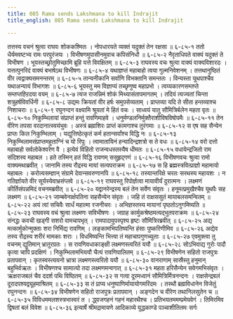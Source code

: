 ```yaml
---
title: 085 Rama sends Lakshmana to kill Indrajit
title_english: 085 Rama sends Lakshmana to kill Indrajit

---
```

<div class="audioEmbed"  caption="श्रीराम-हरिसीताराममूर्ति-घनपाठिभ्यां वचनम्" src="https://archive.org/download/Ramayana-recitation-Sriram-harisItArAmamUrti-Ghanapaati-v2/Kanda_6/Kanda_6_YK-085-Rama_sends_Lakshmana_to_kill_Indrajit_0.mp3"></div>
तत्तस्य वचनं श्रुत्वा राघवः शोककश्मितः ।  
नोपधारयते व्यक्तं यदुक्तं तेन रक्षसा ॥ ६-८५-१  
ततो धैर्यमवष्टभ्य रामः परपुरंजयः ।  
विभीषणमुपासीनमुवाच कपिसंनिधौ ॥ ६-८५-२  
नैरृताधिपते वाक्यं यदुक्तं ते विभीषण ।  
भूयस्तच्छ्रोतुमिच्छामि ब्रूहि यत्ते विवक्षितम् ॥ ६-८५-३  
राघवस्य वचः श्रुत्वा वाक्यं वाक्यविशारदः ।  
यत्तत्पुनरिदं वाक्यं बभाषेऽथ विभीषणः ॥ ६-८५-४  
यथाज्ञप्तं महाबाहो त्वया गुल्मनिवेशनम् ।  
तत्तथानुष्ठितं वीर त्वद्वाक्यसमनन्तरम् ॥ ६-८५-५  
तान्यनीकानि सर्वाणि विभक्तानि समन्ततः ।  
विन्यस्ता यूथपाश्चैव यथाअन्यायं विभागशः ॥ ६-८५-६  
भूयस्तु मम विज्ञाप्यं तच्छृणुष्व महाप्रभो ।  
त्वय्यकारणसम्तप्ते सम्तप्तह्ऱिदया वयम् ॥ ६-८५-७  
त्यज राजन्निमं शोकं मिथ्यासंतापमागतम् ।  
तदियं त्यज्यतां चिन्ता शत्रुहर्षविवर्धिनी ॥ ६-८५-८  
उद्यमः क्रियतां वीर हर्षः समुपसेव्यताम् ।  
प्राप्तव्या यदि ते सीता हन्तव्याश्च निशाचराः ॥ ६-८५-९  
रघुनन्दन वक्ष्यामि श्रूयतां मे हितं वचः ।  
साध्वयं यातु सौमित्रिर्बलेन महता वृतः ॥ ६-८५-१०  
निकुम्भिलायां संप्राप्तं हन्तुं रावणिमाहवे ।  
धनुर्मण्डलनिर्मुक्तैराशीविषविषोपमैः ॥ ६-८५-११  
तेन वीरेण तपसा वरदानात्स्वयंभुवः ।  
अस्त्रं ब्रह्मशिरः प्राप्तं कामगाश्च तुरंगमाः ॥ ६-८५-१२  
स एष सह सैन्येन प्राप्तः किल निकुम्भिलाम् ।  
यद्युत्तिष्ठेत्कृतं कर्म हतान्सर्वांश्च विद्धि नः ॥ ६-८५-१३  
निकुम्भिलामसंप्राप्तमहुताग्निं च यो रिपुः ।  
त्वामातायिनं हन्यादिन्द्रशत्रो स ते वधः ॥ ६-८५-१४  
वरो दत्तो महाबाहो सर्वलोकेश्वरेण वै ।  
इत्येवं विहितो राजन्वधस्तस्यैष धीमतः ॥ ६-८५-१५  
वधायेन्द्रजितो राम संदिशस्व महाबल ।  
हते तस्मिन् हतं विद्धि रावणम् ससुहृद्गणं ॥ ६-८५-१६  
विभीषणवचः श्रुत्वा रामो वाक्यमथाब्रवीत् ।  
जानामि तस्य रौद्रस्य मायां सत्यपराक्रम ॥ ६-८५-१७  
स हि ब्रह्मस्त्रवित्प्राज्ञो महामायो महाबलः ।  
करोत्यसम्ज्ञान् संग्रामे देवान्सवरुणानपि ॥ ६-८५-१८  
तस्यान्तरिक्षे चरतः सरथस्य महायशः ।  
न गतिर्ज्ञायते वीर सूर्यस्येवाभ्रसंप्लवे ॥ ६-८५-१९  
राघवस्तु रिपोर्ज्ञत्वा मायावीर्यं दुरात्मनः ।  
लक्ष्मणं कीर्तिसंपन्नमिदं वचनमब्रवीत् ॥ ६-८५-२०  
यद्वानरेन्द्रस्य बलं तेन सर्वेण संवृतः ।  
हनूमत्प्रमुखैश्चैव यूथपैः सह लक्ष्मण ॥ ६-८५-२१  
जाम्बवेनार्क्षपतिना सहसैन्येन संवृतः ।  
जहि तं राक्षससुतं मायाबलसमन्वितम् ॥ ६-८५-२२  
अयं त्वां सचिवैः सार्धं महात्मा रजनीचरः ।  
अभिज्ञस्तस्य मायानां पृष्ठतोऽनुगमिष्यति ॥ ६-८५-२३  
राघवस्य वचं श्रुत्वा लक्ष्मणः सविभीषणः ।  
जग्राह कार्मुकश्रेष्ठमत्यद्भुतपराक्रमः ॥ ६-८५-२४  
संनद्धः कवची खड्गी सशरो वामचापभृत् ।  
रामपादावुपस्पृश्य हृष्टः सौमित्रिरब्रवीत् ॥ ६-८५-२५  
अद्य मत्कार्मुकोन्मुक्ताः शरा निर्भिद्य रावणिम् ।  
लङ्कामभिपतिष्यन्ति हंसाः पुष्करिणीमिव ॥ ६-८५-२६  
अद्येव तस्य रौद्रस्य शरीरं मामकाः शराः ।  
विधमिष्यन्ति भित्त्वा तं महाचापगुणच्युताः ॥ ६-८५-२७  
एवमुक्त्वा तु वचनम् द्युतिमान् भ्रातुरग्रतः ।  
स रावणिवधाकाङ्क्षी लक्ष्मणस्त्वरितं ययौ ॥ ६-८५-२८  
सोऽभिवाद्य गुरोः पादौ कृत्वा चापि प्रदक्षिणं ।  
निकुम्भिलामभिययौ चैत्यं रावणिपालितम् ॥ ६-८५-२९  
विभीषणेन सहितो राजपुत्रः प्रतापवान् ।  
कृतस्वस्त्ययनो भ्रात्रा लक्ष्मणस्त्वरितो ययौ ॥ ६-८५-३०  
वानराणाम् सास्रैस्तु हनुमान् बहुभिर्वऋतः ।  
विभीषणश्च सामात्यो तदा लक्ष्मणमन्वगात् ॥ ६-८५-३१  
महता हरिसैन्येन सवेगमभिसंवृतः ।  
ऋक्षराजबलं चैव ददर्श पथि विष्ठितम् ॥ ६-८५-३२  
स गत्वा दूरमध्वानं सौमित्रिर्मित्रनन्दनः ।  
राक्षसेन्द्रबलं दूरादपश्यद्व्यूहमाश्रितम् ॥ ६-८५-३३  
स तं प्राप्य धनुष्पाणिर्मायायोगमरिंदमः ।  
तस्थौ ब्रह्मविधानेन विजेतुं रघुनन्दनः ॥ ६-८५-३४  
विभीषणेन सहितो राजपुत्रः प्रतापवान् ।  
अङ्गदेन च वीरेण तथानिलसुतेन च ॥ ६-८५-३५  
विविधममलशस्त्रभास्वरं त ।  
द्ध्वजगहनं गहनं महारथैश्च ।  
प्रतिभयतममम्प्रमेयवेगं ।  
तिमिरमिव द्विषतां बलं विवेश ॥ ६-८५-३६  
इत्यार्षे श्रीमद्रामायणे आदिकाव्ये युद्धकाण्डे पञ्चाशीतितमः सर्गः